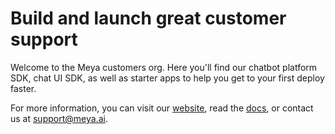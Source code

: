 # Build and launch great customer support

Welcome to the Meya customers org. Here you'll find our chatbot platform SDK, chat UI SDK, as well as starter apps to help you get to your first deploy faster.

For more information, you can visit our [website](https://www.meya.ai/), read the [docs](https://docs.meya.ai/docs), or contact us at support@meya.ai.
